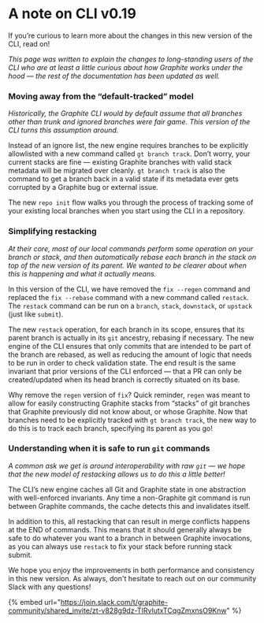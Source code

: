 # A note on CLI v0.19

If you’re curious to learn more about the changes in this new version of the CLI, read on!

_This page was written to explain the changes to long-standing users of the CLI who are at least a little curious about how Graphite works under the hood — the rest of the documentation has been updated as well._

### Moving away from the “default-tracked” model

_Historically, the Graphite CLI would by default assume that all branches other than trunk and ignored branches were fair game. This version of the CLI turns this assumption around._

Instead of an ignore list, the new engine requires branches to be explicitly allowlisted with a new command called `gt branch track`. Don’t worry, your current stacks are fine — existing Graphite branches with valid stack metadata will be migrated over cleanly. `gt branch track` is also the command to get a branch back in a valid state if its metadata ever gets corrupted by a Graphite bug or external issue.

The new `repo init` flow walks you through the process of tracking some of your existing local branches when you start using the CLI in a repository.

### Simplifying restacking

_At their core, most of our local commands perform some operation on your branch or stack, and then automatically rebase each branch in the stack on top of the new version of its parent. We wanted to be clearer about when this is happening and what it actually means._

In this version of the CLI, we have removed the `fix --regen` command and replaced the `fix --rebase` command with a new command called `restack`. The `restack` command can be run on a `branch`, `stack`, `downstack`, or `upstack` (just like `submit`).

The new `restack` operation, for each branch in its scope, ensures that its parent branch is actually in its `git` ancestry, rebasing if necessary. The new engine of the CLI ensures that only commits that are intended to be part of the branch are rebased, as well as reducing the amount of logic that needs to be run in order to check validation state. The end result is the same invariant that prior versions of the CLI enforced — that a PR can only be created/updated when its head branch is correctly situated on its base.

Why remove the `regen` version of `fix`? Quick reminder, `regen` was meant to allow for easily constructing Graphite stacks from “stacks” of git branches that Graphite previously did not know about, or whose Graphite. Now that branches need to be explicitly tracked with `gt branch track`, the new way to do this is to track each branch, specifying its parent as you go!

### Understanding when it is safe to run `git` commands

_A common ask we get is around interoperability with raw `git` — we hope that the new model of restacking allows us to do this a little better!_

The CLI’s new engine caches all Git and Graphite state in one abstraction with well-enforced invariants. Any time a non-Graphite git command is run between Graphite commands, the cache detects this and invalidates itself.

In addition to this, all restacking that can result in merge conflicts happens at the END of commands. This means that it should generally always be safe to do whatever you want to a branch in between Graphite invocations, as you can always use `restack` to fix your stack before running stack submit.



We hope you enjoy the improvements in both performance and consistency in this new version.  As always, don't hesitate to reach out on our community Slack with any questions!

{% embed url="https://join.slack.com/t/graphite-community/shared_invite/zt-v828g9dz-TIRvlutxTCqgZmxnsO9Knw" %}
